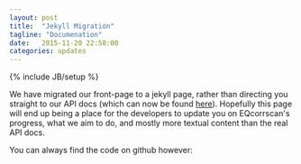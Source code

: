 ```yaml
---
layout: post
title:  "Jekyll Migration"
tagline: "Documenation"
date:   2015-11-20 22:58:00
categories: updates
---
```

{% include JB/setup %}

We have migrated our front-page to a jekyll page, rather than directing you
straight to our API docs (which can now be found
[here](http://eqcorrscan.readthedocs.org/en/latest/?badge=latest)).  Hopefully
this page will end up being a place for the developers to update you on
EQcorrscan's progress, what we aim to do, and mostly more textual content
than the real API docs.

You can always find the code on github however:

[EQcorrscan-gh]:  https://github.com/calum-chamberlain/EQcorrscan
